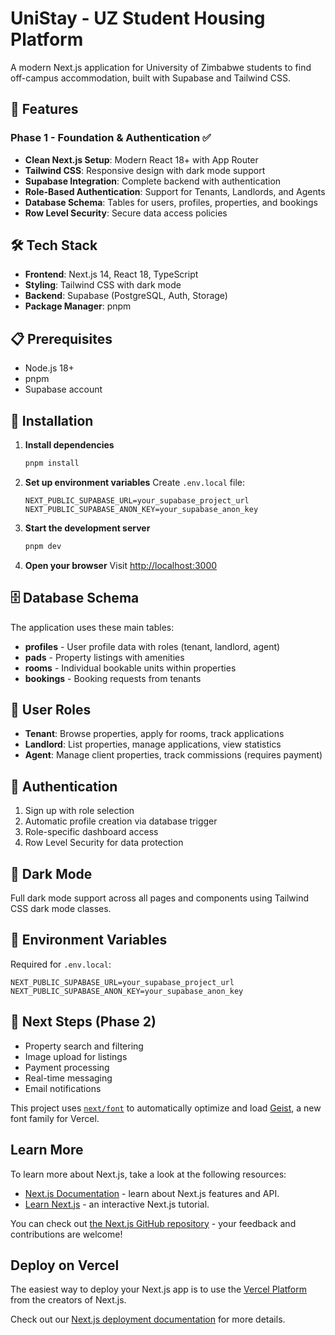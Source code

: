 # UniStay - UZ Student Housing Platform

A modern Next.js application for University of Zimbabwe students to find off-campus accommodation, built with Supabase and Tailwind CSS.

## 🚀 Features

### Phase 1 - Foundation & Authentication ✅
- **Clean Next.js Setup**: Modern React 18+ with App Router
- **Tailwind CSS**: Responsive design with dark mode support
- **Supabase Integration**: Complete backend with authentication
- **Role-Based Authentication**: Support for Tenants, Landlords, and Agents
- **Database Schema**: Tables for users, profiles, properties, and bookings
- **Row Level Security**: Secure data access policies

## 🛠 Tech Stack

- **Frontend**: Next.js 14, React 18, TypeScript
- **Styling**: Tailwind CSS with dark mode
- **Backend**: Supabase (PostgreSQL, Auth, Storage)
- **Package Manager**: pnpm

## 📋 Prerequisites

- Node.js 18+ 
- pnpm
- Supabase account

## 🔧 Installation

1. **Install dependencies**
   ```bash
   pnpm install
   ```

2. **Set up environment variables**
   Create `.env.local` file:
   ```env
   NEXT_PUBLIC_SUPABASE_URL=your_supabase_project_url
   NEXT_PUBLIC_SUPABASE_ANON_KEY=your_supabase_anon_key
   ```

3. **Start the development server**
   ```bash
   pnpm dev
   ```

4. **Open your browser**
   Visit [http://localhost:3000](http://localhost:3000)

## 🗄 Database Schema

The application uses these main tables:

- **profiles** - User profile data with roles (tenant, landlord, agent)
- **pads** - Property listings with amenities
- **rooms** - Individual bookable units within properties  
- **bookings** - Booking requests from tenants

## 👥 User Roles

- **Tenant**: Browse properties, apply for rooms, track applications
- **Landlord**: List properties, manage applications, view statistics
- **Agent**: Manage client properties, track commissions (requires payment)

## 🔐 Authentication

1. Sign up with role selection
2. Automatic profile creation via database trigger
3. Role-specific dashboard access
4. Row Level Security for data protection

## 🎨 Dark Mode

Full dark mode support across all pages and components using Tailwind CSS dark mode classes.

## 📝 Environment Variables

Required for `.env.local`:
```env
NEXT_PUBLIC_SUPABASE_URL=your_supabase_project_url
NEXT_PUBLIC_SUPABASE_ANON_KEY=your_supabase_anon_key
```

## 🔄 Next Steps (Phase 2)

- Property search and filtering
- Image upload for listings
- Payment processing
- Real-time messaging
- Email notifications

This project uses [`next/font`](https://nextjs.org/docs/app/building-your-application/optimizing/fonts) to automatically optimize and load [Geist](https://vercel.com/font), a new font family for Vercel.

## Learn More

To learn more about Next.js, take a look at the following resources:

- [Next.js Documentation](https://nextjs.org/docs) - learn about Next.js features and API.
- [Learn Next.js](https://nextjs.org/learn) - an interactive Next.js tutorial.

You can check out [the Next.js GitHub repository](https://github.com/vercel/next.js) - your feedback and contributions are welcome!

## Deploy on Vercel

The easiest way to deploy your Next.js app is to use the [Vercel Platform](https://vercel.com/new?utm_medium=default-template&filter=next.js&utm_source=create-next-app&utm_campaign=create-next-app-readme) from the creators of Next.js.

Check out our [Next.js deployment documentation](https://nextjs.org/docs/app/building-your-application/deploying) for more details.
